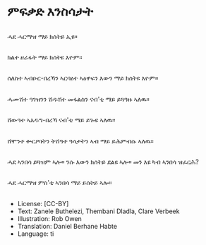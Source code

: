 # ምፍቃድ እንስሳታት

##
ሓደ ሓርማዝ ማይ ክሰትይ ኢዩ።

##
ክልተ ዘራፋት ማይ ክሰትዩ እዮም።

##
ሰለስተ ኣብዑር-በረኻን ኣርባዕተ ኣዕዋፍን እውን ማይ ክሰትዩ እዮም።

##
ሓሙሽተ ዓገዝንን ሽዱሽተ መፋልስን ናብ'ቲ ማይ ይጓዓዙ ኣለዉ።

##
ሸውዓተ ኣእዱግ-በረኻ ናብ'ቲ ማይ ይጐዩ ኣለዉ።

##
ሸሞንተ ቍርዖባትን ትሽዓተ ዓሳታትን ኣብ ማይ ይሕምብሱ ኣለዉ።

##
ሓደ ኣንበሳ ይጓዝም ኣሎ። ንሱ እውን ክሰትይ ደልዩ ኣሎ። መን እዩ ካብ ኣንበሳ ዝፈርሕ?

##
ሓደ ሓርማዝ ምስ'ቲ ኣንበሳ ማይ ይሰትይ ኣሎ።

##
* License: [CC-BY]
* Text: Zanele Buthelezi, Thembani Dladla, Clare Verbeek
* Illustration: Rob Owen
* Translation: Daniel Berhane Habte
* Language: ti
